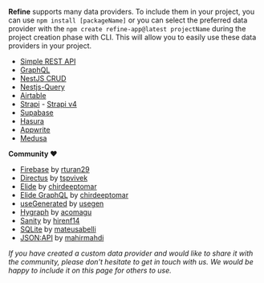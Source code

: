 **Refine** supports many data providers. To include them in your project, you can use `npm install [packageName]` or you can select the preferred data provider with the `npm create refine-app@latest projectName` during the project creation phase with CLI. This will allow you to easily use these data providers in your project.

- [Simple REST API](/docs/data/packages/simple-rest)
- [GraphQL](/docs/data/packages/graphql)
- [NestJS CRUD](/docs/data/packages/nestjsx-crud)
- [Nestjs-Query](/docs/data/packages/nestjs-query)
- [Airtable](/docs/data/packages/airtable)
- [Strapi](https://github.com/refinedev/refine/tree/master/packages/strapi) - [Strapi v4](/docs/data/packages/strapi-v4)
- [Supabase](/docs/data/packages/supabase)
- [Hasura](/docs/data/packages/hasura)
- [Appwrite](/docs/data/packages/appwrite)
- [Medusa](https://github.com/refinedev/refine/tree/master/packages/medusa)

**Community ❤️**

- [Firebase](https://github.com/resulturan/refine-firebase) by [rturan29](https://github.com/resulturan)
- [Directus](https://github.com/tspvivek/refine-directus) by [tspvivek](https://github.com/tspvivek)
- [Elide](https://github.com/chirdeeptomar/refine-elide-rest) by [chirdeeptomar](https://github.com/chirdeeptomar)
- [Elide GraphQL](https://github.com/chirdeeptomar/refine-elide-graphql) by [chirdeeptomar](https://github.com/chirdeeptomar)
- [useGenerated](https://github.com/usegen/refine-use-generated) by [usegen](https://github.com/usegen)
- [Hygraph](https://hygraph.com/) by [acomagu](https://github.com/acomagu/refine-hygraph)
- [Sanity](https://www.sanity.io) by [hirenf14](https://github.com/hirenf14/refine-sanity)
- [SQLite](https://www.sqlite.org/index.html) by [mateusabelli](https://github.com/mateusabelli/refine-sqlite)
- [JSON:API](https://jsonapi.org/) by [mahirmahdi](https://github.com/MahirMahdi/refine-jsonapi)

_If you have created a custom data provider and would like to share it with the community, please don't hesitate to get in touch with us. We would be happy to include it on this page for others to use._
